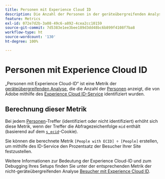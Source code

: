 ```yaml
---
title: Personen mit Experience Cloud ID
description: Die Anzahl der Personen in der geräteübergreifenden Analyse, die über eine Experience Cloud ID verfügen.
feature: Metrics
exl-id: 072e7d2b-3a08-49c6-a892-4cea2cc10159
source-git-commit: 7d5383e1ee3bee189d3dd48bc6b899f4108f7ba8
workflow-type: ht
source-wordcount: '130'
ht-degree: 100%

---
```


# Personen mit Experience Cloud ID

„Personen mit Experience Cloud-ID“ ist eine Metrik der [geräteübergreifenden Analyse](../cda/overview.md), die die Anzahl der [Personen](people.md) anzeigt, die von Adobe mithilfe des [Experience Cloud ID-Service](https://experienceleague.adobe.com/docs/id-service/using/home.html?lang=de) identifiziert wurden.

## Berechnung dieser Metrik

Bei jedem [Personen](people.md)-Treffer (identifiziert oder nicht identifiziert) erhöht sich diese Metrik, wenn der Treffer die Abfragezeichenfolge `mid` enthält (basierend auf dem [`s_ecid`](https://experienceleague.adobe.com/docs/core-services/interface/ec-cookies/cookies-analytics.html?lang=de)-Cookie).

Sie können die berechnete Metrik `[People with ECID] ÷ [People]` erstellen, um mithilfe des ID-Service den Prozentsatz der Besucher Ihrer Site festzustellen.

Weitere Informationen zur Bedeutung der Experience Cloud-ID und zum Debugging Ihres Setups finden Sie unter der entsprechenden Metrik der nicht-geräteübergreifenden Analyse [Besucher mit Experience Cloud ID](visitors-with-ecid.md).
